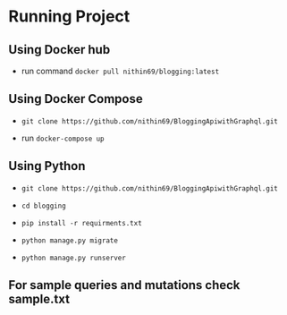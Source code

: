 # Running Project

## Using Docker hub

  - run command ```docker pull nithin69/blogging:latest```
  
## Using Docker Compose
  
  - ```git clone https://github.com/nithin69/BloggingApiwithGraphql.git```
  
  - run ```docker-compose up```
  
## Using Python
   
   

 - ```git clone https://github.com/nithin69/BloggingApiwithGraphql.git```

   
 - ```cd blogging```
   
 -  ```pip install -r requirments.txt```
   
 -  ```python manage.py migrate```
   
  - ```python manage.py runserver```

## For sample queries and mutations check sample.txt
  
